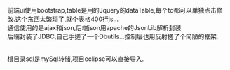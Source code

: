 前端ui使用bootstrap,table是用的Jquery的dataTable,每个td都可以单独点击修改.这个东西太繁琐了,就个表格400行js...
</br>通信使用的是ajax和json,后端json用apache的JsonLib解析封装
</br>后端封装了JDBC,自己手搓了一个Dbutils...控制层也用反射搓了个简陋的框架.

</br>根目录sql是mySql转储,项目eclipse可以直接导入.

    
  

